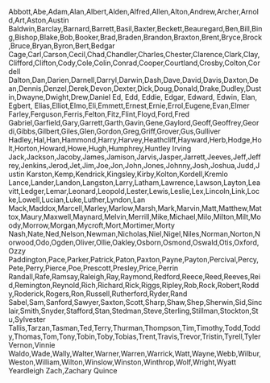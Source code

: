 Abbott,Abe,Adam,Alan,Albert,Alden,Alfred,Allen,Alton,Andrew,Archer,Arnold,Art,Aston,Austin
Baldwin,Barclay,Barnard,Barrett,Basil,Baxter,Beckett,Beauregard,Ben,Bill,Bing,Bishop,Blake,Bob,Booker,Brad,Braden,Brandon,Braxton,Brent,Bryce,Brock,Bruce,Bryan,Byron,Bert,Bedgar
Cage,Carl,Carson,Cecil,Chad,Chandler,Charles,Chester,Clarence,Clark,Clay,Clifford,Clifton,Cody,Cole,Colin,Conrad,Cooper,Courtland,Crosby,Colton,Cordell
Dalton,Dan,Darien,Darnell,Darryl,Darwin,Dash,Dave,David,Davis,Daxton,Dean,Dennis,Denzel,Derek,Devon,Dexter,Dick,Doug,Donald,Drake,Dudley,Dustin,Dwayne,Dwight,Drew,Daniel
Ed, Edd, Eddie, Edgar, Edward, Edwin, Elan, Egbert, Elias,Elliot,Elmo,Eli,Emmett,Ernest,Ernie,Errol,Eugene,Evan,Elmer
Farley,Ferguson,Ferris,Felton,Fitz,Flint,Floyd,Ford,Fred
Gabriel,Garfield,Gary,Garrett,Garth,Gavin,Gene,Gaylord,Geoff,Geoffrey,Geordi,Gibbs,Gilbert,Giles,Glen,Gordon,Greg,Griff,Grover,Gus,Gulliver
Hadley,Hal,Han,Hammond,Harry,Harvey,Heathcliff,Hayward,Herb,Hodge,Holt,Horton,Howard,Howe,Hugh,Humphrey,Huntley
Irving
Jack,Jackson,Jacoby,James,Jamison,Jarvis,Jasper,Jarrett,Jeeves,Jeff,Jeffrey,Jenkins,Jerod,Jet,Jim,Joe,Jon,John,Jones,Johnny,Josh,Joshua,Judd,Justin
Karston,Kemp,Kendrick,Kingsley,Kirby,Kolton,Kordell,Kremlo
Lance,Lander,Landon,Langston,Larry,Latham,Lawrence,Lawson,Layton,Leavitt,Ledger,Lemar,Leonard,Leopold,Lester,Lewis,Leslie,Lex,Lincoln,Link,Locke,Lowell,Lucian,Luke,Luther,Lyndon,Lan
Mack,Maddox,Marcell,Marley,Marlow,Marsh,Mark,Marvin,Matt,Matthew,Mattox,Maury,Maxwell,Maynard,Melvin,Merrill,Mike,Michael,Milo,Milton,Milt,Moody,Morrow,Morgan,Mycroft,Mort,Mortimer,Morty
Nash,Nate,Ned,Nelson,Newman,Nicholas,Niel,Nigel,Niles,Norman,Norton,Norwood,Odo,Ogden,Oliver,Ollie,Oakley,Osborn,Osmond,Oswald,Otis,Oxford,Ozzy
Paddington,Pace,Parker,Patrick,Paton,Paxton,Payne,Payton,Percival,Percy,Pete,Perry,Pierce,Poe,Prescott,Presley,Price,Perrin
Randall,Rafe,Ramsay,Raleigh,Ray,Raymond,Redford,Reece,Reed,Reeves,Reid,Remington,Reynold,Rich,Richard,Rick,Riggs,Ripley,Rob,Rock,Robert,Roddy,Roderick,Rogers,Ron,Russell,Rutherford,Ryder,Rand
Sabel,Sam,Sanford,Sawyer,Saxton,Scott,Sharp,Shaw,Shep,Sherwin,Sid,Sinclair,Smith,Snyder,Stafford,Stan,Stedman,Steve,Sterling,Stillman,Stockton,Stu,Sylvester
Tallis,Tarzan,Tasman,Ted,Terry,Thurman,Thompson,Tim,Timothy,Todd,Toddy,Thomas,Tom,Tony,Tobin,Toby,Tobias,Trent,Travis,Trevor,Tristin,Tyrell,Tyler
Vernon,Vinnie
Waldo,Wade,Wally,Walter,Warner,Warren,Warrick,Watt,Wayne,Webb,Wilbur,Weston,William,Wilton,Winslow,Winston,Winthrop,Wolf,Wright,Wyatt
Yeardleigh
Zach,Zachary
Quince
